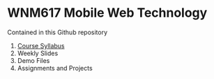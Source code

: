 # WNM617 Mobile Web Technology

Contained in this Github repository

1.  [Course Syllabus](https://github.com/binaryfever/WNM617/blob/master/Syllabus.md "Course Syllabus")
2.  Weekly Slides
3.	Demo Files
4.	Assignments and Projects